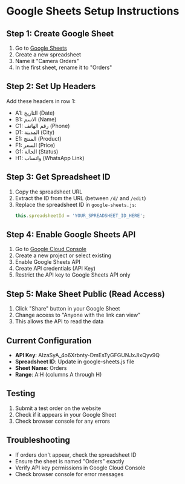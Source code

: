 # Google Sheets Setup Instructions

## Step 1: Create Google Sheet
1. Go to [Google Sheets](https://sheets.google.com)
2. Create a new spreadsheet
3. Name it "Camera Orders"
4. In the first sheet, rename it to "Orders"

## Step 2: Set Up Headers
Add these headers in row 1:
- A1: التاريخ (Date)
- B1: الاسم (Name)  
- C1: رقم الهاتف (Phone)
- D1: المدينة (City)
- E1: المنتج (Product)
- F1: السعر (Price)
- G1: الحالة (Status)
- H1: واتساب (WhatsApp Link)

## Step 3: Get Spreadsheet ID
1. Copy the spreadsheet URL
2. Extract the ID from the URL (between `/d/` and `/edit`)
3. Replace the spreadsheet ID in `google-sheets.js`:
   ```javascript
   this.spreadsheetId = 'YOUR_SPREADSHEET_ID_HERE';
   ```

## Step 4: Enable Google Sheets API
1. Go to [Google Cloud Console](https://console.cloud.google.com)
2. Create a new project or select existing
3. Enable Google Sheets API
4. Create API credentials (API Key)
5. Restrict the API key to Google Sheets API only

## Step 5: Make Sheet Public (Read Access)
1. Click "Share" button in your Google Sheet
2. Change access to "Anyone with the link can view"
3. This allows the API to read the data

## Current Configuration
- **API Key**: AIzaSyA_4o6Xrbnty-DmEsTyGFGUNJxJIxQyv9Q
- **Spreadsheet ID**: Update in google-sheets.js file
- **Sheet Name**: Orders
- **Range**: A:H (columns A through H)

## Testing
1. Submit a test order on the website
2. Check if it appears in your Google Sheet
3. Check browser console for any errors

## Troubleshooting
- If orders don't appear, check the spreadsheet ID
- Ensure the sheet is named "Orders" exactly
- Verify API key permissions in Google Cloud Console
- Check browser console for error messages